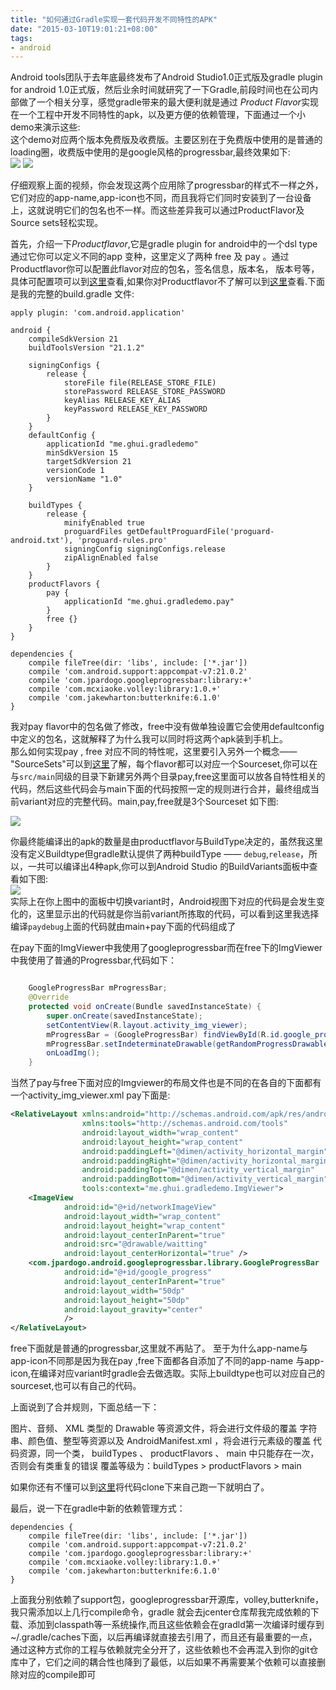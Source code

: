 ```yaml
---
title: "如何通过Gradle实现一套代码开发不同特性的APK"
date: "2015-03-10T19:01:21+08:00"
tags:
- android
---
```

Android tools团队于去年底最终发布了Android Studio1.0正式版及gradle plugin for android 1.0正式版，然后业余时间就研究了一下Gradle,前段时间也在公司内部做了一个相关分享，感觉gradle带来的最大便利就是通过
*Product Flavor*实现在一个工程中开发不同特性的apk，以及更方便的依赖管理，下面通过一个小demo来演示这些:<!--more-->   
这个demo对应两个版本免费版及收费版。主要区别在于免费版中使用的是普通的loading圈，收费版中使用的是google风格的progressbar,最终效果如下:   
![](http://77g5pl.com1.z0.glb.clouddn.com/imggradle-demo-free.gif)  ![](http://77g5pl.com1.z0.glb.clouddn.com/imggradle-demo-pay.gif)    

仔细观察上面的视频，你会发现这两个应用除了progressbar的样式不一样之外，它们对应的app-name,app-icon也不同，而且我将它们同时安装到了一台设备上，这就说明它们的包名也不一样。而这些差异我可以通过ProductFlavor及Source sets轻松实现。  

首先，介绍一下*Productflavor*,它是gradle plugin for android中的一个dsl type通过它你可以定义不同的app 变种，这里定义了两种 free 及 pay 。通过Productflavor你可以配置此flavor对应的包名，签名信息，版本名，
版本号等，具体可配置项可以到[这里](http://apdr.qiniudn.com/com.android.build.gradle.internal.dsl.ProductFlavor.html)查看,如果你对Productflavor不了解可以到[这里](http://tools.android.com/tech-docs/new-build-system/build-system-concepts)查看.下面是我的完整的build.gradle 文件:

```
apply plugin: 'com.android.application'

android {
    compileSdkVersion 21
    buildToolsVersion "21.1.2"

    signingConfigs {
        release {
            storeFile file(RELEASE_STORE_FILE)
            storePassword RELEASE_STORE_PASSWORD
            keyAlias RELEASE_KEY_ALIAS
            keyPassword RELEASE_KEY_PASSWORD
        }
    }
    defaultConfig {
        applicationId "me.ghui.gradledemo"
        minSdkVersion 15
        targetSdkVersion 21
        versionCode 1
        versionName "1.0"
    }

    buildTypes {
        release {
            minifyEnabled true
            proguardFiles getDefaultProguardFile('proguard-android.txt'), 'proguard-rules.pro'
            signingConfig signingConfigs.release
            zipAlignEnabled false
        }
    }
    productFlavors {
        pay {
            applicationId "me.ghui.gradledemo.pay"
        }
        free {}
    }
}

dependencies {
    compile fileTree(dir: 'libs', include: ['*.jar'])
    compile 'com.android.support:appcompat-v7:21.0.2'
    compile 'com.jpardogo.googleprogressbar:library:+'
    compile 'com.mcxiaoke.volley:library:1.0.+'
    compile 'com.jakewharton:butterknife:6.1.0'
}
```
我对pay flavor中的包名做了修改，free中没有做单独设置它会使用defaultconfig中定义的包名，这就解释了为什么我可以同时将这两个apk装到手机上。  
那么如何实现pay , free 对应不同的特性呢，这里要引入另外一个概念—— "SourceSets"可以到[这里](http://tools.android.com/tech-docs/new-build-system/build-system-concepts)了解，每个flavor都可以对应一个Sourceset,你可以在与`src/main`同级的目录下新建另外两个目录pay,free这里面可以放各自特性相关的代码，然后这些代码会与main下面的代码按照一定的规则进行合并，最终组成当前variant对应的完整代码。main,pay,free就是3个Sourceset 如下图:

![](http://77g5pl.com1.z0.glb.clouddn.com/imggradledemo-stru.jpg-nor)

你最终能编译出的apk的数量是由productflavor与BuildType决定的，虽然我这里没有定义Buildtype但gradle默认提供了两种buildType —— `debug`,`release`，所以，一共可以编译出4种apk,你可以到Android Studio 的BuildVariants面板中查看如下图:  
![](http://77g5pl.com1.z0.glb.clouddn.com/imggradle-demo-3.png)  
实际上在你上图中的面板中切换variant时，Android视图下对应的代码是会发生变化的，这里显示出的代码就是你当前variant所拣取的代码，可以看到这里我选择编译`paydebug`上面的代码就由main+pay下面的代码组成了

在pay下面的ImgViewer中我使用了googleprogressbar而在free下的ImgViewer中我使用了普通的Progressbar,代码如下：  

```java

    GoogleProgressBar mProgressBar;
    @Override
    protected void onCreate(Bundle savedInstanceState) {
        super.onCreate(savedInstanceState);
        setContentView(R.layout.activity_img_viewer);
        mProgressBar = (GoogleProgressBar) findViewById(R.id.google_progress);
        mProgressBar.setIndeterminateDrawable(getRandomProgressDrawable());
        onLoadImg();
    }
```
当然了pay与free下面对应的Imgviewer的布局文件也是不同的在各自的下面都有一个activity_img_viewer.xml
pay下面是:  
```xml
<RelativeLayout xmlns:android="http://schemas.android.com/apk/res/android"
                xmlns:tools="http://schemas.android.com/tools"
                android:layout_width="wrap_content"
                android:layout_height="wrap_content"
                android:paddingLeft="@dimen/activity_horizontal_margin"
                android:paddingRight="@dimen/activity_horizontal_margin"
                android:paddingTop="@dimen/activity_vertical_margin"
                android:paddingBottom="@dimen/activity_vertical_margin"
                tools:context="me.ghui.gradledemo.ImgViewer">
    <ImageView
            android:id="@+id/networkImageView"
            android:layout_width="wrap_content"
            android:layout_height="wrap_content"
            android:layout_centerInParent="true"
            android:src="@drawable/waitting"
            android:layout_centerHorizontal="true" />
    <com.jpardogo.android.googleprogressbar.library.GoogleProgressBar
            android:id="@+id/google_progress"
            android:layout_centerInParent="true"
            android:layout_width="50dp"
            android:layout_height="50dp"
            android:layout_gravity="center"
            />
</RelativeLayout>
```

free下面就是普通的progressbar,这里就不再贴了。
至于为什么app-name与app-icon不同那是因为我在pay ,free下面都各自添加了不同的app-name 与app-icon,在编译对应variant时gradle会去做选取。实际上buildtype也可以对应自己的sourceset,也可以有自己的代码。

上面说到了合并规则，下面总结一下：  

图片、音频、 XML 类型的 Drawable 等资源文件，将会进行文件级的覆盖
字符串、颜色值、整型等资源以及 AndroidManifest.xml ，将会进行元素级的覆盖
代码资源，同一个类， buildTypes 、 productFlavors 、 main 中只能存在一次，否则会有类重复的错误
覆盖等级为：buildTypes > productFlavors > main


如果你还有不懂可以到[这里](https://github.com/ghuiii/gradledemo)将代码clone下来自己跑一下就明白了。

最后，说一下在gradle中新的依赖管理方式：  

```
dependencies {
    compile fileTree(dir: 'libs', include: ['*.jar'])
    compile 'com.android.support:appcompat-v7:21.0.2'
    compile 'com.jpardogo.googleprogressbar:library:+'
    compile 'com.mcxiaoke.volley:library:1.0.+'
    compile 'com.jakewharton:butterknife:6.1.0'
}
```
上面我分别依赖了support包，googleprogressbar开源库，volley,butterknife，我只需添加以上几行compile命令，gradle 就会去jcenter仓库帮我完成依赖的下载、添加到classpath等一系统操作,而且这些依赖会在gradld第一次编译时缓存到~/.gradle/caches下面，以后再编译就直接去引用了，而且还有最重要的一点，通过这种方式你的工程与依赖就完全分开了，这些依赖也不会再混入到你的git仓库中了，它们之间的耦合性也降到了最低，以后如果不再需要某个依赖可以直接删除对应的compile即可

